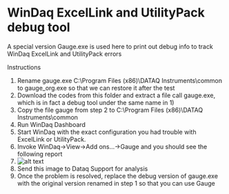 # WinDaq ExcelLink and UtilityPack debug tool

A special version Gauge.exe is used here to print out debug info to track WinDaq ExcelLink and UtilityPack errors

Instructions 
1. Rename gauge.exe C:\Program Files (x86)\DATAQ Instruments\common to gauge_org.exe so that we can restore it after the test
2. Download the codes from this folder and extract a file call gauge.exe, which is in fact a debug tool under the same name in 1)
3. Copy the file gauge from step 2 to C:\Program Files (x86)\DATAQ Instruments\common
4. Run WinDaq Dashboard
5. Start WinDaq with the exact configuration you had trouble with ExcelLink or UtilityPack.  
6. Invoke WinDaq->View->Add ons...->Gauge and you should see the following report
7. ![alt text](https://www.dataq.com/resources/images/addondebug.png) 
8. Send this image to Dataq Support for analysis
9. Once the problem is resolved, replace the debug version of gauge.exe with the original version renamed in step 1 so that you can use Gauge 

